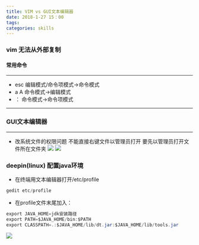 ```yaml
---
title: VIM vs GUI文本编辑器
date: 2018-1-27 15：00
tags:
categories: skills
---
```






### vim 无法从外部复制
#### 常用命令
---
- esc  编辑模式/命令项模式->命令模式
- a A  命令模式->编辑模式
- ：   命令模式->命令项模式
---

### GUI文本编辑器
---
- 改系统文件的权限问题  不能直接右键文件以管理员打开 要先以管理员打开文件所在文件夹
![](http://oyj1fkfcr.bkt.clouddn.com/%E6%B7%B1%E5%BA%A6%E6%88%AA%E5%9B%BE_20180512210753.png)
![](http://oyj1fkfcr.bkt.clouddn.com/%E6%B7%B1%E5%BA%A6%E6%88%AA%E5%9B%BE_20180512210236.png)

### deepin(linux) 配置java环境
- 在终端用文本编辑器打开/etc/profile
```java
gedit etc/profile
```
- 在profile文件末尾加入：
```java
export JAVA_HOME=jdk安装路径
export PATH=$JAVA_HOME/bin:$PATH
export CLASSPATH=.:$JAVA_HOME/lib/dt.jar:$JAVA_HOME/lib/tools.jar
```
![](http://oyj1fkfcr.bkt.clouddn.com/%E6%B7%B1%E5%BA%A6%E6%88%AA%E5%9B%BE_20180716232629.png)
